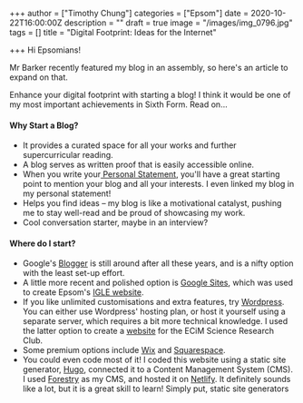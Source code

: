+++
author = ["Timothy Chung"]
categories = ["Epsom"]
date = 2020-10-22T16:00:00Z
description = ""
draft = true
image = "/images/img_0796.jpg"
tags = []
title = "Digital Footprint: Ideas for the Internet"

+++
Hi Epsomians!

Mr Barker recently featured my blog in an assembly, so here's an article to expand on that.

Enhance your digital footprint with starting a blog! I think it would be one of my most important achievements in Sixth Form. Read on...

#### Why Start a Blog?

* It provides a curated space for all your works and further supercurricular reading.
* A blog serves as written proof that is easily accessible online.
* When you write your[ Personal Statement](https://sites.google.com/epsomcollege.edu.my/igle-student/key-stages/sixth-form/university/personal-statements?pli=1&authuser=1), you'll have a great starting point to mention your blog and all your interests. I even linked my blog in my personal statement!
* Helps you find ideas – my blog is like a motivational catalyst, pushing me to stay well-read and be proud of showcasing my work.
* Cool conversation starter, maybe in an interview?

#### Where do I start?

* Google's [Blogger](https://www.blogger.com/about/?bpli=1) is still around after all these years, and is a nifty option with the least set-up effort.
* A little more recent and polished option is [Google Sites](https://sites.google.com/new), which was used to create Epsom's [IGLE website](https://sites.google.com/epsomcollege.edu.my/igle-student/key-stages/sixth-form?authuser=1).
* If you like unlimited customisations and extra features, try [Wordpress](https://wordpress.com/pricing/?ref=logged-out-homepage-lp). You can either use Wordpress' hosting plan, or host it yourself using a separate server, which requires a bit more technical knowledge. I used the latter option to create a [website](ecim.scienceontheweb.net) for the ECiM Science Research Club.
* Some premium options include [Wix](https://www.wix.com/blog) and [Squarespace](https://www.squarespace.com).
* You could even code most of it! I coded this website using a static site generator, [Hugo](https://gohugo.io), connected it to a Content Management System (CMS). I used [Forestry](forestry.io) as my CMS, and hosted it on [Netlify](https://www.netlify.com). It definitely sounds like a lot, but it is a great skill to learn! Simply put, static site generators 